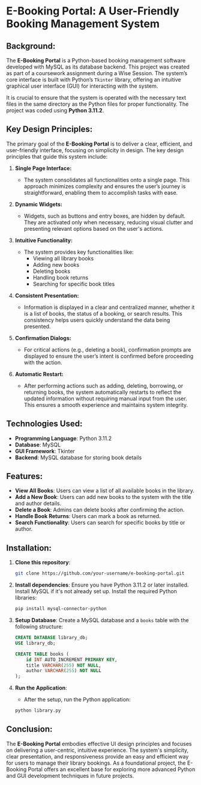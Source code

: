 # E-Booking Portal: A User-Friendly Booking Management System

## Background:
The **E-Booking Portal** is a Python-based booking management software developed with MySQL as its database backend. This project was created as part of a coursework assignment during a Wise Session. The system’s core interface is built with Python’s `Tkinter` library, offering an intuitive graphical user interface (GUI) for interacting with the system.

It is crucial to ensure that the system is operated with the necessary text files in the same directory as the Python files for proper functionality. The project was coded using **Python 3.11.2**.

## Key Design Principles:
The primary goal of the **E-Booking Portal** is to deliver a clear, efficient, and user-friendly interface, focusing on simplicity in design. The key design principles that guide this system include:

1. **Single Page Interface:**
   - The system consolidates all functionalities onto a single page. This approach minimizes complexity and ensures the user’s journey is straightforward, enabling them to accomplish tasks with ease.

2. **Dynamic Widgets:**
   - Widgets, such as buttons and entry boxes, are hidden by default. They are activated only when necessary, reducing visual clutter and presenting relevant options based on the user's actions.

3. **Intuitive Functionality:**
   - The system provides key functionalities like:
     - Viewing all library books
     - Adding new books
     - Deleting books
     - Handling book returns
     - Searching for specific book titles

4. **Consistent Presentation:**
   - Information is displayed in a clear and centralized manner, whether it is a list of books, the status of a booking, or search results. This consistency helps users quickly understand the data being presented.

5. **Confirmation Dialogs:**
   - For critical actions (e.g., deleting a book), confirmation prompts are displayed to ensure the user’s intent is confirmed before proceeding with the action.

6. **Automatic Restart:**
   - After performing actions such as adding, deleting, borrowing, or returning books, the system automatically restarts to reflect the updated information without requiring manual input from the user. This ensures a smooth experience and maintains system integrity.

## Technologies Used:
- **Programming Language**: Python 3.11.2
- **Database**: MySQL
- **GUI Framework**: Tkinter
- **Backend**: MySQL database for storing book details

## Features:
- **View All Books**: Users can view a list of all available books in the library.
- **Add a New Book**: Users can add new books to the system with the title and author details.
- **Delete a Book**: Admins can delete books after confirming the action.
- **Handle Book Returns**: Users can mark a book as returned.
- **Search Functionality**: Users can search for specific books by title or author.

## Installation:
1. **Clone this repository**:
    ```bash
    git clone https://github.com/your-username/e-booking-portal.git
    ```

2. **Install dependencies**:
    Ensure you have Python 3.11.2 or later installed. Install MySQL if it's not already set up.
    Install the required Python libraries:
    ```bash
    pip install mysql-connector-python
    ```

3. **Setup Database**:
    Create a MySQL database and a `books` table with the following structure:
    ```sql
    CREATE DATABASE library_db;
    USE library_db;

    CREATE TABLE books (
        id INT AUTO_INCREMENT PRIMARY KEY,
        title VARCHAR(255) NOT NULL,
        author VARCHAR(255) NOT NULL
    );
    ```

4. **Run the Application**:
    - After the setup, run the Python application:
    ```bash
    python library.py
    ```

## Conclusion:
The **E-Booking Portal** embodies effective UI design principles and focuses on delivering a user-centric, intuitive experience. The system's simplicity, clear presentation, and responsiveness provide an easy and efficient way for users to manage their library bookings. As a foundational project, the E-Booking Portal offers an excellent base for exploring more advanced Python and GUI development techniques in future projects.

